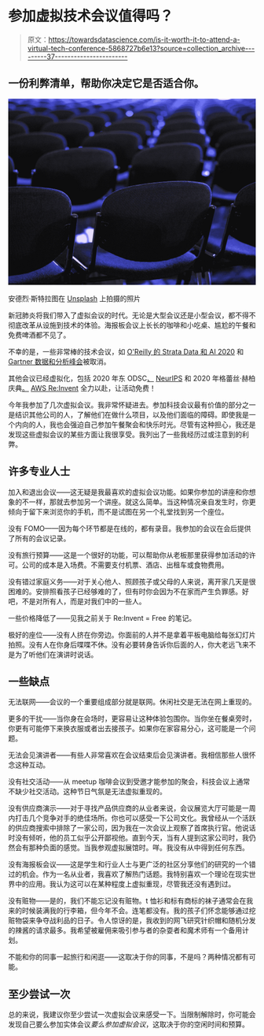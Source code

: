 # 参加虚拟技术会议值得吗？

> 原文：<https://towardsdatascience.com/is-it-worth-it-to-attend-a-virtual-tech-conference-5868727b6e13?source=collection_archive---------37----------------------->

## 一份利弊清单，帮助你决定它是否适合你。

![](img/2cf64f833c96fb0e2de50e25cdf8091b.png)

安德烈·斯特拉图在 [Unsplash](https://unsplash.com/s/photos/conference-hall?utm_source=unsplash&utm_medium=referral&utm_content=creditCopyText) 上拍摄的照片

新冠肺炎将我们带入了虚拟会议的时代。无论是大型会议还是小型会议，都不得不彻底改革从设施到技术的体验。海报板会议上长长的咖啡和小吃桌、尴尬的午餐和免费啤酒都不见了。

不幸的是，一些非常棒的技术会议，如 [O'Reilly 的 Strata Data 和 AI 2020](https://www.oreilly.com/conferences/strata-data-ai.html) 和 [Gartner 数据和分析峰会](https://www.gartner.com/en/conferences/na/data-analytics-us)被取消。

其他会议已经虚拟化，包括 2020 年东 ODSC[、](https://odsc.com/boston/) [NeurIPS](https://nips.cc/Conferences/2020/Dates) 和 2020 年格蕾丝·赫柏庆典[。](https://ghc.anitab.org/attend/) [AWS Re:Invent](https://reinvent.awsevents.com/) 全力以赴，让活动免费！

今年我参加了几次虚拟会议。我非常怀疑进去。参加科技会议最有价值的部分之一是结识其他公司的人，了解他们在做什么项目，以及他们面临的障碍。即使我是一个内向的人，我也会强迫自己参加午餐聚会和快乐时光。尽管有这种担心，我还是发现这些虚拟会议的某些方面让我很享受。我列出了一些我经历过或注意到的利弊。

## 许多专业人士

加入和退出会议——这无疑是我最喜欢的虚拟会议功能。如果你参加的讲座和你想象的不一样，那就去参加另一个讲座。就这么简单。当这种情况亲自发生时，你更倾向于留下来浏览你的手机，而不是试图在另一个礼堂找到另一个座位。

没有 FOMO——因为每个环节都是在线的，都有录音。我参加的会议在会后提供了所有的会议记录。

没有旅行预算——这是一个很好的功能，可以帮助你从老板那里获得参加活动的许可。公司的成本是入场费。不需要支付机票、酒店、出租车或食物费用。

没有错过家庭义务——对于关心他人、照顾孩子或父母的人来说，离开家几天是很困难的。安排照看孩子已经够难的了，但有时你会因为不在家而产生负罪感。好吧，不是对所有人，而是对我们中的一些人。

一些价格降低了——见我之前关于 Re:Invent = Free 的笔记。

极好的座位——没有人挤在你旁边。你面前的人并不是拿着平板电脑给每张幻灯片拍照。没有人在你身后喋喋不休。没有必要转身告诉你后面的人，你大老远飞来不是为了听他们在演讲时说话。

## 一些缺点

无法联网——会议的一个重要组成部分就是联网。休闲社交是无法在网上重现的。

更多的干扰——当你身在会场时，更容易让这种体验包围你。当你坐在餐桌旁时，你更有可能停下来换衣服或者出去接孩子。如果你在家容易分心，这可能是一个问题。

无法会见演讲者——有些人非常喜欢在会议结束后会见演讲者。我相信那些人很怀念这种互动。

没有社交活动——从 meetup 咖啡会议到受邀才能参加的聚会，科技会议上通常不缺少社交活动。这种节日气氛是无法虚拟重现的。

没有供应商演示——对于寻找产品供应商的从业者来说，会议展览大厅可能是一周内打击几个竞争对手的绝佳场所。你也可以感受一下公司文化。我曾经从一个活跃的供应商搜索中排除了一家公司，因为我在一次会议上观察了首席执行官。他说话时没有倾听，他的员工似乎公开鄙视他。直到今天，当有人提到这家公司时，我仍然会有那种负面的感觉。当我参观虚拟展馆时。咩。我没有从中得到任何东西。

没有海报板会议——这是学生和行业人士与更广泛的社区分享他们的研究的一个错过的机会。作为一名从业者，我喜欢了解热门话题。我特别喜欢一个理论在现实世界中的应用。我认为这可以在某种程度上虚拟重现，尽管我还没有遇到过。

没有赃物——是的，我们不能忘记没有赃物。t 恤衫和标有商标的袜子通常会在我来的时候装满我的行李箱，但今年不会。连笔都没有。我的孩子们怀念能够通过挖赃物袋来争夺战利品的日子。令人惊讶的是，我收到的网飞研究针织帽和随机分发的辣酱的请求最多。我希望被雇佣来吸引参与者的杂耍者和魔术师有一个备用计划。

不能和你的同事一起旅行和闲逛——这取决于你的同事，不是吗？两种情况都有可能。

## 至少尝试一次

总的来说，我建议你至少尝试一次虚拟会议来感受一下。当限制解除时，你可能会发现自己要么参加实体会议*要么参加虚拟会议*，这取决于你的空闲时间和预算。
